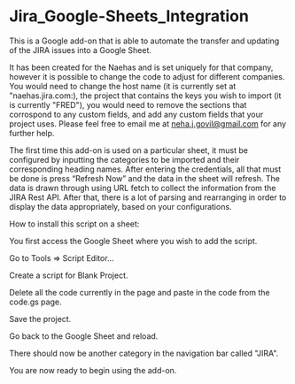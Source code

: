 # Jira_Google-Sheets_Integration

This is a Google add-on that is able to automate the transfer and updating of the JIRA issues into a Google Sheet.

It has been created for the Naehas and is set uniquely for that company, however it is possible to change the code to adjust for different companies. You would need to change the host name (it is currently set at "naehas.jira.com:), the project that contains the keys you wish to import (it is currently "FRED"), you would need to remove the sections that corrospond to any custom fields, and add any custom fields that your project uses. Please feel free to email me at neha.j.govil@gmail.com for any further help.

The first time this add-on is used on a particular sheet, it must be configured by inputting the categories to be imported and their corresponding heading names. After entering the credentials, all that must be done is press “Refresh Now” and the data in the sheet will refresh. The data is drawn through using URL fetch to collect the information from the JIRA Rest API. After that, there is a lot of parsing and rearranging in order to display the data appropriately, based on your configurations. 

How to install this script on a sheet:

  You first access the Google Sheet where you wish to add the script.
  
  Go to Tools => Script Editor...

  Create a script for Blank Project.

  Delete all the code currently in the page and paste in the code from the code.gs page.

  Save the project.
  
  Go back to the Google Sheet and reload.

  There should now be another category in the navigation bar called "JIRA".

  You are now ready to begin using the add-on.



